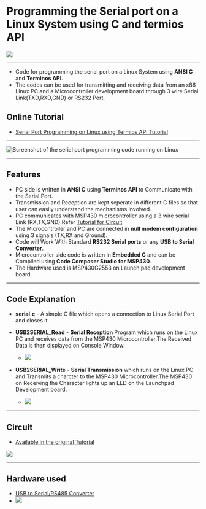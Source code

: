 # Programming the Serial port on a Linux System using C and termios API

<img src="http://xanthium.in/sites/default/files/site-images/serial-prog-linux/serial-programming-in-linux-tutorials.jpg">

--------------------------------------------------------------------------------------------------------------------------------------

- Code for programming the serial port on a Linux System using **ANSI C** and **Terminos API**.
- The codes can be used for transmitting and receiving data from an x86 Linux PC and a Microcontroller development board through 3 wire Serial Link(TXD,RXD,GND) or RS232 Port. 


## Online Tutorial

- [Serial Port Programming on Linux using Termios API Tutorial](http://xanthium.in/Serial-Port-Programming-on-Linux)

---------------------------------------------------------------------------------------------------------------------------------------------

 <img src="http://xanthium.in/sites/default/files/site-images/serial-prog-linux/SerialPort-Write.jpeg" alt ="Screenshot of the serial port programming code running on Linux">

--------------------------------------------------------------------------------------------------------------------------------------

## Features

- PC side is written in **ANSI C** using **Terminos API** to Communicate with the Serial Port.
- Transmission and Reception are kept seperate in different C files so that user can easily understand the mechanisms involved.
- PC communicates with MSP430 microcontroller using a 3 wire serial Link (RX,TX,GND).Refer <a href = http://xanthium.in/Serial-Port-Programming-on-Linux> Tutorial for Circuit </a>
- The Microcontroller and PC are connected in **null modem configuration** using  3 signals (TX,RX and Ground).
- Code will Work With Standard **RS232 Serial ports** or any **USB to Serial Converter**.
- Microcontroller side code is written in **Embedded C** and can be Compiled using **Code Composer Studio for MSP430**.
- The Hardware used is MSP430G2553 on Launch pad development board.

--------------------------------------------------------------------------------------------------------------------------------------
## Code Explanation

- **serial.c** - A simple C file which opens a connection to Linux Serial Port and closes it. 

- **USB2SERIAL_Read** - **Serial Reception** Program which runs on the Linux PC and receives data from the MSP430 Microcontroller.The Received Data is then displayed on Console Window.
  - <img src = "http://xanthium.in/sites/default/files/site-images/serial-prog-linux/SerialPort-Read-String-Received.jpeg"/>

- **USB2SERIAL_Write** - **Serial Transmission** which runs on the Linux PC and Transmits a charcter to the MSP430 Microcontroller.The MSP430 on Receiving the Character lights up an LED on the Launchpad Development board.
  - <img src = "http://xanthium.in/sites/default/files/site-images/serial-prog-linux/SerialPort-Write.jpeg"/>

 -------------------------------------------------------------------------------------------------------------------------------------
 
## Circuit 

- <a href ="http://xanthium.in/Serial-Port-Programming-on-Linux">Available  in the original Tutorial</a>

<img src ="http://xanthium.in/sites/default/files/site-images/serial-prog-linux/MSP430-Connected-to-USB2SERIAL_Marked.jpg"/>

-------------------------------------------------------------------------------------------------------------------------------------

## Hardware used 

- [USB to Serial/RS485 Converter](https://www.xanthium.in/ft232-based-usb-to-serial-rs485-converter-industrial-scientific-applications)
- ![](https://www.xanthium.in/sites/default/files/site-images/usb2rs485-v2-2-product-page/ft232-usb-rs485-converter-v2-2-610px.png)







